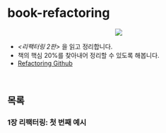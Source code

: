 # book-refactoring

<p align="center"><img src="https://github.com/user-attachments/assets/bd5a45c1-0e04-4b7f-ad49-7f57d4310672" />

- _<리팩터링 2판>_ 을 읽고 정리합니다.
- 책의 핵심 20%를 찾아내어 정리할 수 있도록 해봅니다.
- [Refactoring Github](https://github.com/WegraLee/Refactoring)

<br />

## 목록

### 1장 리팩터링: 첫 번째 예시
